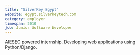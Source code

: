 ```yaml
---
title: "SilverKey Egypt"
website: egypt.silverkeytech.com
category: employer
timespan: 2010
job: Junior Software Developer
---
```


AIESEC powered internship. Developing web applications using Python/Django.
